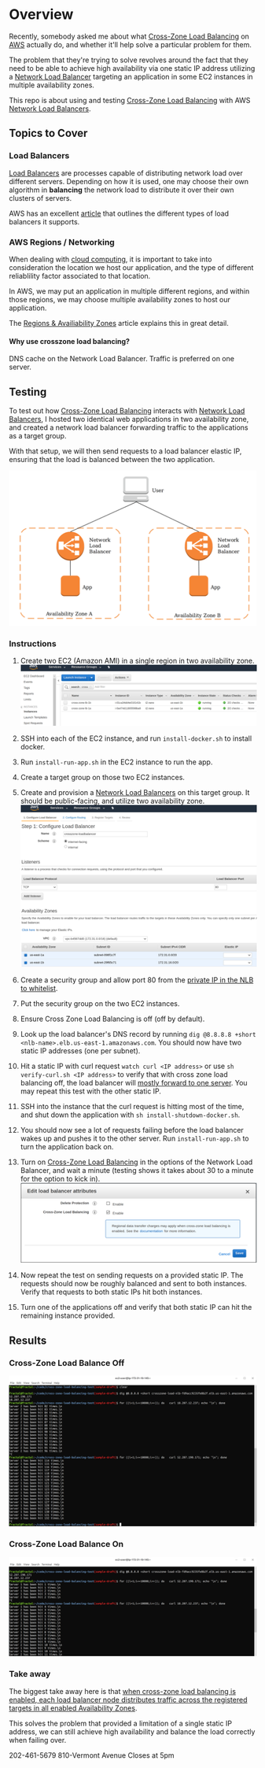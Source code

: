 # Overview

Recently, somebody asked me about what [Cross-Zone Load Balancing](https://aws.amazon.com/about-aws/whats-new/2018/02/network-load-balancer-now-supports-cross-zone-load-balancing/) on [AWS](https://aws.amazon.com) actually do, and whether it'll help solve a particular problem for them.

The problem that they're trying to solve revolves around the fact that they need to be able to achieve high availability via one static IP address utilizing a [Network Load Balancer](https://docs.aws.amazon.com/elasticloadbalancing/latest/network/introduction.html) targeting an application in some EC2 instances in multiple availability zones.

This repo is about using and testing [Cross-Zone Load Balancing](https://aws.amazon.com/about-aws/whats-new/2018/02/network-load-balancer-now-supports-cross-zone-load-balancing/) with AWS [Network Load Balancers](https://docs.aws.amazon.com/elasticloadbalancing/latest/network/introduction.html).

## Topics to Cover

### Load Balancers

[Load Balancers](https://en.wikipedia.org/wiki/Load_balancing_(computing)) are processes capable of distributing network load over different servers. Depending on how it is used, one may choose their own algorithm in **balancing** the network load to distribute it over their own clusters of servers.

AWS has an excellent [article](https://aws.amazon.com/elasticloadbalancing/) that outlines the different types of load balancers it supports.

### AWS Regions / Networking

When dealing with [cloud computing](https://en.wikipedia.org/wiki/Cloud_computing), it is important to take into consideration the location we host our application, and the type of different reliablility factor associated to that location.

In AWS, we may put an application in multiple different regions, and within those regions, we may choose multiple availability zones to host our application.

The [Regions & Availiability Zones](https://docs.aws.amazon.com/AWSEC2/latest/UserGuide/using-regions-availability-zones.html) article explains this in great detail.

#### Why use crosszone load balancing?

DNS cache on the Network Load Balancer. Traffic is preferred on one server.

## Testing

To test out how [Cross-Zone Load Balancing](https://aws.amazon.com/about-aws/whats-new/2018/02/network-load-balancer-now-supports-cross-zone-load-balancing/) interacts with [Network Load Balancers](https://docs.aws.amazon.com/elasticloadbalancing/latest/network/introduction.html), I hosted two identical web applications in two availability zone, and created a network load balancer forwarding traffic to the applications as a target group.

With that setup, we will then send requests to a load balancer elastic IP, ensuring that the load is balanced between the two application.

![Demo-Setup](doc/nlb-demo-test.png)

### Instructions

1. Create two EC2 (Amazon AMI) in a single region in 
two availability zone.  
![ec2-setup](doc/ec2-setup.png)
1. SSH into each of the EC2 instance, and run `install-docker.sh` to install docker. 
1. Run `install-run-app.sh` in the EC2 instance to run the app.
1. Create a target group on those two EC2 instances.
1. Create and provision a [Network Load Balancers](https://docs.aws.amazon.com/elasticloadbalancing/latest/network/introduction.html) on this target group. It should be public-facing, and utilize two availability zone.
![crosszone-lb](doc/crosszone-loadbalancer.png)
1. Create a security group and allow port 80 from the [private IP in the NLB to whitelist](https://docs.aws.amazon.com/elasticloadbalancing/latest/network/target-group-register-targets.html).
1. Put the security group on the two EC2 instances.
1. Ensure Cross Zone Load Balancing is off (off by default).
1. Look up the load balancer's DNS record by running `dig @8.8.8.8 +short <nlb-name>.elb.us-east-1.amazonaws.com`. You should now have two static IP addresses (one per subnet).
1. Hit a static IP with curl request `watch curl <IP address>` or use `sh verify-curl.sh <IP address>` to verify that with cross zone load balancing off, the load balancer will [mostly forward to one server](https://aws.amazon.com/about-aws/whats-new/2018/02/network-load-balancer-now-supports-cross-zone-load-balancing/). You may repeat this test with the other static IP.

1. SSH into the instance that the curl request is hitting most of the time, and shut down the application with `sh install-shutdown-docker.sh`.

1. You should now see a lot of requests failing before the load balancer wakes up and pushes it to the other server. Run `install-run-app.sh` to turn the application back on.

1. Turn on [Cross-Zone Load Balancing](https://docs.aws.amazon.com/elasticloadbalancing/latest/userguide/how-elastic-load-balancing-works.html#cross-zone-load-balancing) in the options of the Network Load Balancer, and wait a minute (testing shows it takes about 30 to a minute for the option to kick in).
![Cross-Zone-LB-on](doc/crosszone-lb-aws-on.png)

1. Now repeat the test on sending requests on a provided static IP. The requests should now be roughly balanced and sent to both instances. Verify that requests to both static IPs hit both instances. 

1. Turn one of the applications off and verify that both static IP can hit the remaining instance provided.

## Results

### Cross-Zone Load Balance Off ###

![crosszone-lb-off](doc/crosszone-lb-off.png)

### Cross-Zone Load Balance On ###

![crosszone-lb-on](doc/crosszone-lb-on.png)

### Take away
The biggest take away here is that [when cross-zone load balancing is enabled, each load balancer node distributes traffic across the registered targets in all enabled Availability Zones](https://docs.aws.amazon.com/elasticloadbalancing/latest/userguide/how-elastic-load-balancing-works.html#cross-zone-load-balancing).

This solves the problem that provided a limitation of a single static IP address, we can still achieve high availability and balance the load correctly when failing over.



202-461-5679
810-Vermont Avenue
Closes at 5pm